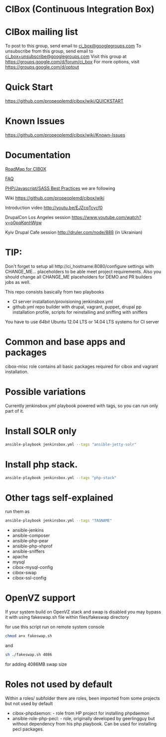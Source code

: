 CIBox (Continuous Integration Box)
=====

CIBox mailing list
=====

To post to this group, send email to ci_box@googlegroups.com
To unsubscribe from this group, send email to ci_box+unsubscribe@googlegroups.com
Visit this group at https://groups.google.com/d/forum/ci_box
For more options, visit https://groups.google.com/d/optout

Quick Start
=====
https://github.com/propeoplemd/cibox/wiki/QUICKSTART

Known Issues
=====
https://github.com/propeoplemd/cibox/wiki/Known-Issues

Documentation
=====
[RoadMap for CIBOX](https://github.com/propeoplemd/cibox/wiki/RoadMap)

[FAQ](https://github.com/propeoplemd/cibox/blob/master/FAQ.md)

[PHP/Javascript/SASS Best Practices](https://github.com/propeoplemd/cibox/wiki/PHP-JavaScript-SCSS-SASS-best-practices) we are following

Wiki https://github.com/propeoplemd/cibox/wiki

Introduction video http://youtu.be/EJZcqTcycf0

DrupalCon Los Angeles session https://www.youtube.com/watch?v=o0pqKqnhWgw

Kyiv Drupal Cafe session http://druler.com/node/888 (in Ukrainian)


TIP:
=====

Don't forget to setup all http://ci_hostname:8080/configure settings with CHANGE_ME... placeholders to be able meet project requirements.
Also you should change all CHANGE_ME placeholders for DEMO and PR builders jobs as well.

This repo consists basically from two playbooks
- CI server installation/provisioning jenkinsbox.yml
- github.yml repo builder with drupal, vagrant, puppet, drupal pp installation profile, scripts for reinstalling and sniffing with sniffers

You have to use *64bit* Ubuntu 12.04 LTS or 14.04 LTS systems for CI server

Common and base apps and packages
=====
cibox-misc role contains all basic packages required for cibox and vagrant installation.

Possible variations
=====

Currently jenkinsbox.yml playbook powered with tags, so you can run only part of it.

Install SOLR only
=====

```sh
ansible-playbook jenkinsbox.yml --tags "ansible-jetty-solr"
```

Install php stack.
=====

```sh
ansible-playbook jenkinsbox.yml --tags "php-stack"
```

Other tags self-explained
=====

run them as
```sh
ansible-playbook jenkinsbox.yml --tags "TAGNAME"
```

- ansible-jenkins
- ansible-composer
- ansible-php-pear
- ansible-php-xhprof
- ansible-sniffers
- apache
- mysql
- cibox-mysql-config
- cibox-swap
- cibox-ssl-config


OpenVZ support
=====

If your system build on OpenVZ stack and swap is disabled you may bypass
it with using fakeswap.sh file within files/fakeswap directory

for use this script run on remote system console
```sh
chmod a+x fakeswap.sh
```
and
```sh
sh ./fakeswap.sh 4086
```
for adding 4086MB swap size


Roles not used by default
=====

Within a roles/ subfolder there are roles, been imported from some projects but
not used by default

- cibox-phpdaemon: - role from HP project for installing phpdaemon
- ansible-role-php-pecl: - role, originally developed by geerlingguy but without
 dependency from his php playbook. Can be used for installing pecl packages.

